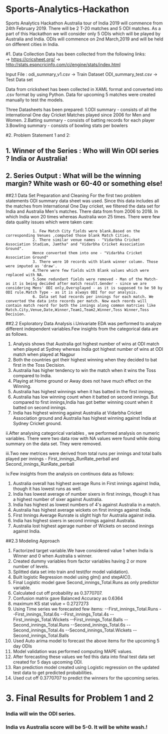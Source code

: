 # Sports-Analytics-Hackathon
Sports Analytics Hackathon 
Australia tour of India 2019 will commence from 24th February 2019. There will be 2 T-20 matches and 5 ODI matches.
As a part of this Hackathon we will consider only 5 ODIs which will be played by Australia and India.
ODIs will commence on 2nd March,2019 and will be held on different cities in India.

#1. Data Collection
Data has been collected from the following links:            
-> https://cricsheet.org/
-> http://stats.espncricinfo.com/ci/engine/stats/index.html

Input File : odi_summary_v1.csv -> Train Dataset
             ODI_summary_test.csv -> Test Data set

Data from cricksheet has been collected in XAML format and converted into .csv format by using Python.
Data for upcoming 5 matches were created manually to test the models.

 Three Datasheets has been prepared:
  1.ODI summary - consists of all the international One day Cricket Matches played since 2006 for Men and Women.
  2.Batting summary - consists of batting records for each player
  3.Bowling summary - consists of bowling stats per bowlers

#2. Problem Statement 1 and 2:
##   1. Winner of the Series : Who will Win ODI series ? India or Australia!
##   2. Series Output : What will be the winning margin? White wash or 60-40 or something else!

##2.1 Data Set Preparation and Cleaning
   For the first two problem statements ODI summary data sheet was used. 
   Since this data includes all the matches from International One Day cricket, we filtered the data set for India and Australia Men's 
   matches.
   There data from from 2006 to 2018. In which India won 20 times whereas Australia won 25 times.
   There were few data quality issues which were taken care:
   
                1. Few Match City fields were blank.Based on the corresponding Venues ,computed those blank Match Cities.
                2. There similar venue names - "Vidarbha Cricket Association Stadium, Jamtha" and "Vidarbha Cricket Association Ground".
                Hence converted them into one - "Vidarbha Cricket Association Ground"
                3. There were 10 records with blank winner column. Those were imputed as 'draw'.
                4.There were few fields with Blank values which were replaced with NA.                        
                5.Some redundant fields were removed - Man of the Match- as it is being decided after match result.Gender - since we are considering Mens' ODI only,Oversplayed - as it is supposed to be 50 by ODI rule.Match Type - as it is always ODI for our analysis.
                6. Data set had records per innings for each match. We converted the data into records per match. Now each reords will contain match reord for both the innings along common matrcies like Match.City,Venue,Date,Winner,Team1,Team2,Winner,Toss Winner,Toss Decision.

##2.2 Exploratory Data Analysis
   i.Univariate EDA was performed to analyze different independent variables.Few insights from the categorical data are as follows.
   1. Analysis shows that Australia got highest number of wins at ODI match when played at Sydney whereas India got highest number of    wins at ODI match when played at Nagpur
   2. Both the countries got their highest winning when they decided to bat first in the Toss Decision.
   3. Australia has higher tendency to win the match when it wins the Toss compared to India.
   4. Playing at Home ground or Away does not have much effect on the Winning.
   5. Australia has highest winnings when it has batted in the first innings.
   6. Australia has low winning count when it batted on second innings. But compared to first innings,India has got better winning count when it batted on second innings.
   7. India has highest winning against Australia at Vidarbha Cricket Association ground and Australia has highest winning against India at Sydney Cricket ground.

  ii.After analysing categorical variables , we performed analysis on numeric variables. 
There were two data row with  NA values were found while doing summary on the data set. They were removed.

 iii.Two new metrices were derived from total runs per innings and total balls played per innings - First_innings_RunRate_perball and Second_innings_RunRate_perball

  iv.Few insights from the analysis on continuos data as follows:
  1. Australia overall has highest average Runs in First innings against India, though it has lowest runs as well.
  2. India has lowest average of number sixers in first innings, though it has a highest number of sixer against Australia.
  3. India has highest as lowest numbers of 4's against Australia in a match.
  4. Australia has highest average wickets on first innings against India.
  5. First Innings Average Runrate is slight high for Australia against india.
  6. India  has highest sixers in second innings against Australia.
  7. Australia lost highest agerage number of Wickets on second innings against India.

##2.3 Modeling Approach
  1. Factorized target variable.We have considered value 1 when India is Winner and 0 when Australia s winner.
  2. Created dummy variables from factor variables having 2 or more number of levels.
  3. Splitted data set into train and test(for model validation).
  4. Built logistic Regression model using glm() and stepAIC().
  5. Final Logistic model gave Second_innings_Total.Runs as only predictor variable.
  6. Calculated cut off probability as 0.3770707.
  7. Confusion matrix gave Balanced Accuracy as 0.6364
  8. maximum KS  stat value = 0.2727273
  9. Using Time series we forecasted few items:
   --First_innings_Total.Runs
   --First_innings_Total.6s
   --First_innings_Total.4s
   --First_innings_Total.Wickets
   --First_innings_Total.Balls
   --Second_innings_Total.Runs
   --Second_innings_Total.6s
   --Second_innings_Total.4s
   --Second_innings_Total.Wickets
   --Second_innings_Total.Balls
  10. Used Auto arima model to forecast the above items for the upcoming 5 day ODIs
  11. Model validation was performed computing MAPE values.
  12. After forecasting these values we fed this data into final test data set created for 5 days upcoming ODI.
  13. Ran prediction model created using Logistic regression on the updated test data to get predicted probabilities.
  14. Used cut off 0.3770707 to predict the winners for the upcoming series.
   
# 3. Final Results for Problem 1 and 2
###    India will win the ODI series.
###    India vs Australia score will be 5-0. It will be white wash.!
  


